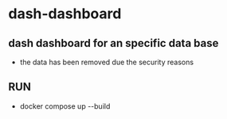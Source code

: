 # dash-dashboard

## dash dashboard for an specific data base

* the data has been removed due the security reasons

## RUN 

* docker compose up --build
